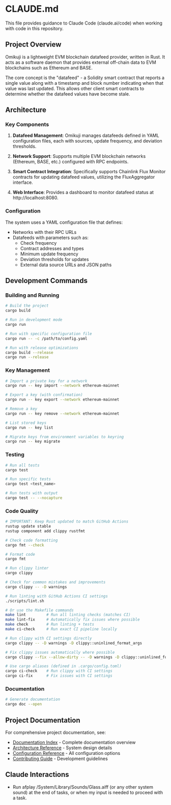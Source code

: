 # CLAUDE.md

This file provides guidance to Claude Code (claude.ai/code) when working with code in this repository.

## Project Overview

Omikuji is a lightweight EVM blockchain datafeed provider, written in Rust. It acts as a software daemon that provides external off-chain data to EVM blockchains such as Ethereum and BASE.

The core concept is the "datafeed" - a Solidity smart contract that reports a single value along with a timestamp and block number indicating when that value was last updated. This allows other client smart contracts to determine whether the datafeed values have become stale.

## Architecture

### Key Components

1. **Datafeed Management**: Omikuji manages datafeeds defined in YAML configuration files, each with sources, update frequency, and deviation thresholds.

2. **Network Support**: Supports multiple EVM blockchain networks (Ethereum, BASE, etc.) configured with RPC endpoints.

3. **Smart Contract Integration**: Specifically supports Chainlink Flux Monitor contracts for updating datafeed values, utilizing the FluxAggregator interface.

4. **Web Interface**: Provides a dashboard to monitor datafeed status at http://localhost:8080.

### Configuration

The system uses a YAML configuration file that defines:
- Networks with their RPC URLs
- Datafeeds with parameters such as:
  - Check frequency
  - Contract addresses and types
  - Minimum update frequency
  - Deviation thresholds for updates
  - External data source URLs and JSON paths

## Development Commands

### Building and Running

```bash
# Build the project
cargo build

# Run in development mode
cargo run

# Run with specific configuration file
cargo run -- -c /path/to/config.yaml

# Run with release optimizations
cargo build --release
cargo run --release
```

### Key Management

```bash
# Import a private key for a network
cargo run -- key import --network ethereum-mainnet

# Export a key (with confirmation)
cargo run -- key export --network ethereum-mainnet

# Remove a key
cargo run -- key remove --network ethereum-mainnet

# List stored keys
cargo run -- key list

# Migrate keys from environment variables to keyring
cargo run -- key migrate
```

### Testing

```bash
# Run all tests
cargo test

# Run specific tests
cargo test <test_name>

# Run tests with output
cargo test -- --nocapture
```

### Code Quality

```bash
# IMPORTANT: Keep Rust updated to match GitHub Actions
rustup update stable
rustup component add clippy rustfmt

# Check code formatting
cargo fmt --check

# Format code
cargo fmt

# Run clippy linter
cargo clippy

# Check for common mistakes and improvements
cargo clippy -- -D warnings

# Run linting with GitHub Actions CI settings
./scripts/lint.sh

# Or use the Makefile commands
make lint         # Run all linting checks (matches CI)
make lint-fix     # Automatically fix issues where possible
make check        # Run linting + tests
make ci-check     # Run exact CI pipeline locally

# Run clippy with CI settings directly
cargo clippy -- -D warnings -D clippy::uninlined_format_args

# Fix clippy issues automatically where possible
cargo clippy --fix --allow-dirty -- -D warnings -D clippy::uninlined_format_args

# Use cargo aliases (defined in .cargo/config.toml)
cargo ci-check    # Run clippy with CI settings
cargo ci-fix      # Fix issues with CI settings
```

### Documentation

```bash
# Generate documentation
cargo doc --open
```

## Project Documentation

For comprehensive project documentation, see:
- [Documentation Index](docs/README.md) - Complete documentation overview
- [Architecture Reference](docs/reference/architecture.md) - System design details
- [Configuration Reference](docs/reference/configuration.md) - All configuration options
- [Contributing Guide](docs/development/contributing.md) - Development guidelines

## Claude Interactions

- Run afplay /System/Library/Sounds/Glass.aiff (or any other system sound) at the end of tasks, or when my input is needed to proceed with a task.